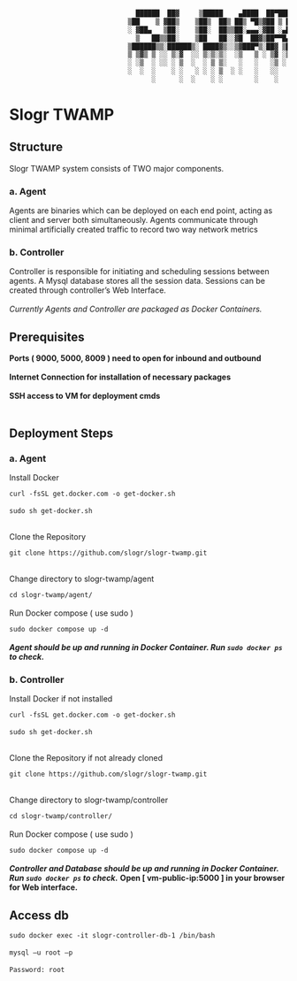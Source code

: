 ````````txt

                                ██████  ██▓     ▒█████    ▄████  ██▀███  
                              ▒██    ▒ ▓██▒    ▒██▒  ██▒ ██▒ ▀█▒▓██ ▒ ██▒
                              ░ ▓██▄   ▒██░    ▒██░  ██▒▒██░▄▄▄░▓██ ░▄█ ▒
                                ▒   ██▒▒██░    ▒██   ██░░▓█  ██▓▒██▀▀█▄  
                              ▒██████▒▒░██████▒░ ████▓▒░░▒▓███▀▒░██▓ ▒██▒
                              ▒ ▒▓▒ ▒ ░░ ▒░▓  ░░ ▒░▒░▒░  ░▒   ▒ ░ ▒▓ ░▒▓░
                              ░ ░▒  ░ ░░ ░ ▒  ░  ░ ▒ ▒░   ░   ░   ░▒ ░ ▒░
                              ░  ░  ░    ░ ░   ░ ░ ░ ▒  ░ ░   ░   ░░   ░ 
                                    ░      ░  ░    ░ ░        ░    ░     


````````

<h1>Slogr TWAMP</h1>

<h2>Structure</h2>
Slogr TWAMP system consists of TWO major components.
<h3>a. Agent</h3>
Agents are binaries which can be deployed on each end point, acting
as client and server both simultaneously.
Agents communicate through minimal artificially created traffic to
record two way network metrics
<h3>b. Controller</h3>
Controller is responsible for initiating and scheduling sessions
between agents.
A Mysql database stores all the session data.
Sessions can be created through controller’s Web Interface.
<br>
<br>
<em>Currently Agents and Controller are packaged as Docker Containers.</em>


<h2>Prerequisites</h2>
<strong>Ports ( 9000, 5000, 8009 ) need to open for inbound and
outbound<br><br>
Internet Connection for installation of necessary packages<br><br>
SSH access to VM for deployment cmds</strong><br><br>


<h2>Deployment Steps</h2>
<h3>a. Agent</h3>
<p>Install Docker</p>
<code>curl -fsSL get.docker.com -o get-docker.sh</code><br>
<br>
<code>sudo sh get-docker.sh</code><br>
<br>
<p>Clone the Repository</p>
<code>git clone https://github.com/slogr/slogr-twamp.git</code><br><br>
<p>Change directory to slogr-twamp/agent</p>
<code>cd slogr-twamp/agent/</code><br><br
<p>Run Docker compose ( use sudo )</p>
<code>sudo docker compose up -d</code><br><br>
<strong><em>Agent should be up and running in Docker Container. Run <code>sudo docker ps</code> to check.</em></strong>
<h3>b. Controller</h3>
<p>Install Docker if not installed</p>
<code>curl -fsSL get.docker.com -o get-docker.sh</code><br>
<br>
<code>sudo sh get-docker.sh</code><br>
<br>
<p>Clone the Repository if not already cloned</p>
<code>git clone https://github.com/slogr/slogr-twamp.git</code><br><br>
<p>Change directory to slogr-twamp/controller</p>
<code>cd slogr-twamp/controller/</code><br><br
<p>Run Docker compose ( use sudo )</p>
<code>sudo docker compose up -d</code><br><br>
<strong><em>Controller and Database should be up and running in Docker Container. Run <code>sudo docker ps</code> to check.</em></strong>
<strong>Open [ vm-public-ip:5000 ] in your browser for Web interface.</strong><br>

<h2>Access db</h2>
<code>sudo docker exec -it slogr-controller-db-1 /bin/bash</code><br><br>
<code>mysql –u root –p</code><br><br>
<code>Password: root</code><br><br>

